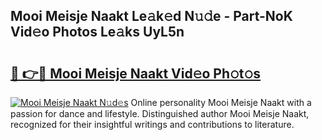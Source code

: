 ## Mooi Meisje Naakt Le𝚊k𝚎d N𝚞𝚍e - Part-NoK Vid𝚎o Photos Le𝚊ks UyL5n

# <h2><a href="http://fb7piqd.evod.top/?m=Mooi+Meisje+Naakt">🔗 👉🔴 Mooi Meisje Naakt Vid𝚎o Ph𝚘t𝚘s</a></h2>

[![Mooi Meisje Naakt N𝚞d𝚎s](https://i.imgur.com/8V9OHl7.gif)](http://fb7piqd.evod.top/?m=Mooi+Meisje+Naakt)
Online personality Mooi Meisje Naakt with a passion for dance and lifestyle. Distinguished author Mooi Meisje Naakt, recognized for their insightful writings and contributions to literature. 
